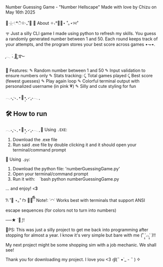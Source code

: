 Number Guessing Game - "Number Hellscape"
Made with love by Chizu on May 16th 2025

🫧𓇼𓏲*ੈ✩‧₊˚🎐
📖 About
✧˖°🌷📎⋆ ˚｡⋆୨୧˚

ᯤ Just a silly CLI game I made using python to refresh my skills.  You guess a randomly generated number between 1 and 50. Each round keeps track of your attempts, and the program stores your best score across games •𐃷•.

ִֶָ𓂃 ࣪˖ ִֶָ🐇་༘࿐

🌸 Features:
✎ Random number between 1 and 50
✎ Input validation to ensure numbers only
✎ Stats tracking:
   ⤹ Total games played
   ⤹ Best score (fewest guesses)
✎ Play again loop
✎ Colorful terminal output with personalized username (in pink 💗)
✎ Silly and cute styling for fun

𓂃˖˳·˖ ִֶָ ⋆🌷͙⋆ ִֶָ˖·˳˖𓂃 ִֶָ
## 🛠️ How to run
𓂃˖˳·˖ ִֶָ ⋆🌸͙⋆ ִֶָ˖·˳˖𓂃 ִֶָ
🧸 Using `.EXE`:
1. Download the .exe file
2. Run said .exe file by double clicking it and it should open your terminal/command prompt

🦢 Using `.py`:
1. Download the python file: 'numberGuessingGame.py'
2. Open your terminal/command prompt
3. Run it with:
` ` `bash 
python numberGuessingGame.py

... and enjoy! <𝟑

𐙚 ˚🍰 ⋆｡˚ ᡣ𐭩
🐻‍❄️ྀིྀི Note!:
˙◠˙ Works best with terminals that support ANSI escape sequences (for colors not to turn into numbers)

──★ ˙🍓 ̟!!

🎀PS:
This was just a silly project to get me back into programming after stopping for almost a year. I know it's very simple but bare with me (˚ ˃̣̣̥⌓˂̣̣̥ )!!

My next project might be some shopping sim with a job mechanic. We shall see!

Thank you for downloading my project. I love you <3
ദ്ദി(˵ •̀ _ - ˵ ) ✧
